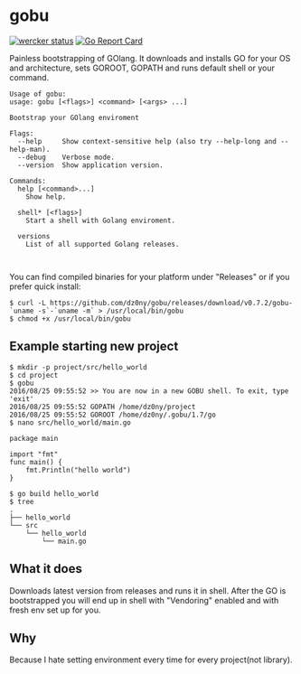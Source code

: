 # gobu
[![wercker status](https://app.wercker.com/status/db2136ecdcb6c98f23d442af3d42e7d8/m "wercker status")](https://app.wercker.com/project/bykey/db2136ecdcb6c98f23d442af3d42e7d8)
[![Go Report Card](https://goreportcard.com/badge/github.com/dz0ny/gobu)](https://goreportcard.com/report/github.com/dz0ny/gobu)

Painless bootstrapping of GOlang. It downloads and installs GO for your OS
and architecture, sets GOROOT, GOPATH and runs default shell or your command.
```
Usage of gobu:
usage: gobu [<flags>] <command> [<args> ...]

Bootstrap your GOlang enviroment

Flags:
  --help     Show context-sensitive help (also try --help-long and --help-man).
  --debug    Verbose mode.
  --version  Show application version.

Commands:
  help [<command>...]
    Show help.

  shell* [<flags>]
    Start a shell with Golang enviroment.

  versions
    List of all supported Golang releases.



```

You can find compiled binaries for your platform under "Releases" or if you prefer quick install:

```
$ curl -L https://github.com/dz0ny/gobu/releases/download/v0.7.2/gobu-`uname -s`-`uname -m` > /usr/local/bin/gobu
$ chmod +x /usr/local/bin/gobu
```

## Example starting new project

```
$ mkdir -p project/src/hello_world
$ cd project
$ gobu
2016/08/25 09:55:52 >> You are now in a new GOBU shell. To exit, type 'exit'
2016/08/25 09:55:52 GOPATH /home/dz0ny/project
2016/08/25 09:55:52 GOROOT /home/dz0ny/.gobu/1.7/go
$ nano src/hello_world/main.go

package main

import "fmt"
func main() {
    fmt.Println("hello world")
}

$ go build hello_world
$ tree
.
├── hello_world
└── src
    └── hello_world
        └── main.go

```


## What it does
Downloads latest version from releases and runs it in shell. After the GO is
bootstrapped you will end up in shell with "Vendoring" enabled and with fresh
env set up for you.

## Why
Because I hate setting environment every time for every project(not library).
